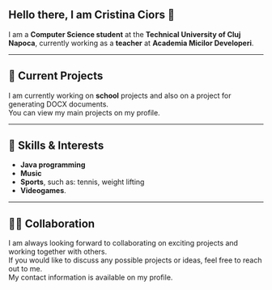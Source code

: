 ## Hello there, I am Cristina Ciors 👋

I am a **Computer Science student** at the **Technical University of Cluj Napoca**, currently working as a **teacher** at **Academia Micilor Developeri**. 

---

## 🔭 Current Projects  
I am currently working on **school** projects and also on a project for generating DOCX documents.  
You can view my main projects on my profile.

---

## 🌱 Skills & Interests  
- **Java programming**  
- **Music**  
- **Sports**, such as: tennis, weight lifting  
- **Videogames**.

---

## 👨‍💻 Collaboration  
I am always looking forward to collaborating on exciting projects and working together with others.  
If you would like to discuss any possible projects or ideas, feel free to reach out to me.  
My contact information is available on my profile.
